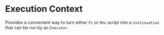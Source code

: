 ﻿# Execution Context
Provides a convenient way to turn either `Pi` or `Rho` script into a `Continuation` that can be run by an `Executor`.
